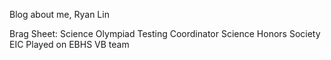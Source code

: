 Blog about me, Ryan Lin

Brag Sheet:
Science Olympiad Testing Coordinator
Science Honors Society EIC
Played on EBHS VB team
